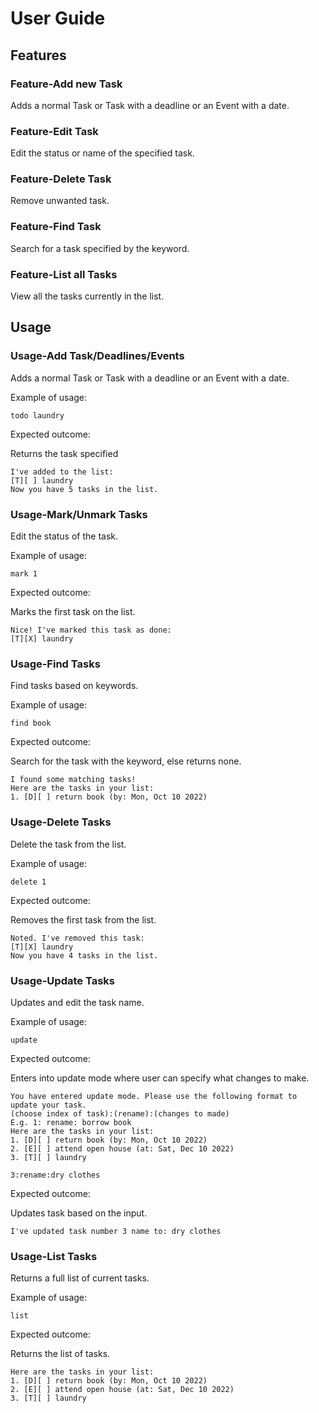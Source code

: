 # User Guide

## Features 

### Feature-Add new Task

Adds a normal Task or Task with a deadline or an Event with a date.

### Feature-Edit Task

Edit the status or name of the specified task.

### Feature-Delete Task

Remove unwanted task.

### Feature-Find Task

Search for a task specified by the keyword.

### Feature-List all Tasks

View all the tasks currently in the list.

## Usage

### Usage-Add Task/Deadlines/Events

Adds a normal Task or Task with a deadline or an Event with a date.

Example of usage: 

`todo laundry`

Expected outcome:

Returns the task specified

```
I've added to the list:
[T][ ] laundry
Now you have 5 tasks in the list.
```

### Usage-Mark/Unmark Tasks

Edit the status of the task.

Example of usage: 

`mark 1`

Expected outcome:

Marks the first task on the list.

```
Nice! I've marked this task as done:
[T][X] laundry
```

### Usage-Find Tasks

Find tasks based on keywords.

Example of usage: 

`find book`

Expected outcome:

Search for the task with the keyword, else returns none.

```
I found some matching tasks!
Here are the tasks in your list:
1. [D][ ] return book (by: Mon, Oct 10 2022)
```

### Usage-Delete Tasks

Delete the task from the list.

Example of usage: 

`delete 1`

Expected outcome:

Removes the first task from the list.

```
Noted. I've removed this task:
[T][X] laundry
Now you have 4 tasks in the list.
```

### Usage-Update Tasks

Updates and edit the task name.

Example of usage: 

`update`

Expected outcome:

Enters into update mode where user can specify what changes to make.

```
You have entered update mode. Please use the following format to update your task.
(choose index of task):(rename):(changes to made)
E.g. 1: rename: borrow book
Here are the tasks in your list:
1. [D][ ] return book (by: Mon, Oct 10 2022)
2. [E][ ] attend open house (at: Sat, Dec 10 2022)
3. [T][ ] laundry

```

`3:rename:dry clothes`

Expected outcome:

Updates task based on the input.

```
I've updated task number 3 name to: dry clothes
```

### Usage-List Tasks

Returns a full list of current tasks.

Example of usage: 

`list`

Expected outcome:

Returns the list of tasks.

```
Here are the tasks in your list:
1. [D][ ] return book (by: Mon, Oct 10 2022)
2. [E][ ] attend open house (at: Sat, Dec 10 2022)
3. [T][ ] laundry
```


